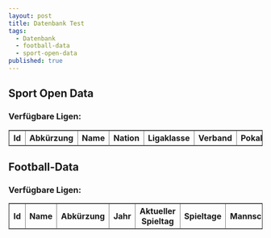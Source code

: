 ```yaml
---
layout: post
title: Datenbank Test
tags:
  - Datenbank
  - football-data
  - sport-open-data
published: true
---
```


<script src="/js/jquery-1.11.2.min.js"></script>
<script src="/js/sorttable.js"></script>

<script>
	$.ajax({
		headers: {
			'X-Mashape-Key': '5CGnz2QM4GmshiIEb9jmizhrwEzAp1Kzby3jsney4KRPUEAFiJ',
			'Accept': 'application/json'
		},
		url: 'https://sportsop-soccer-sports-open-data-v1.p.mashape.com/v1/leagues',
		dataType: 'json',
		type: 'GET',
	}).done(function(response) {
		console.log(response);
		var tr = '';
		$.each(response.data.leagues, function(index, item) {
			tr += '<tr>';
			tr += '<td>' + response.data.leagues[index].identifier + '</td>';
			tr += '<td>' + response.data.leagues[index].league_slug + '</td>';
			tr += '<td>' + response.data.leagues[index].name + '</td>';
			tr += '<td>' + response.data.leagues[index].nation + '</td>';
			tr += '<td>' + response.data.leagues[index].level + '</td>';
			tr += '<td>' + response.data.leagues[index].federation + '</td>';
			tr += '<td>' + response.data.leagues[index].cup + '</td>';
			tr += '</tr>';
		});
		$('#sports_open_data tbody').append(tr);
	});
	
	$.ajax({
		headers: { 'X-Auth-Token': 'bf0513ea0ba6457fb4ae6d380cca8365' },
		url: '//api.football-data.org/v1/competitions/?season=2016',
		dataType: 'json',
		type: 'GET',
	}).done(function(response) {
		console.log(response);
		var tr = '';
		$.each(response, function(index, item) {
			tr += '<tr>';
			tr += '<td>' + response[index].id + '</td>';
			tr += '<td>' + response[index].caption + '</td>';
			tr += '<td>' + response[index].league + '</td>';
			tr += '<td>' + response[index].year + '</td>';
			tr += '<td>' + response[index].currentMatchday + '</td>';
			tr += '<td>' + response[index].numberOfMatchdays + '</td>';
			tr += '<td>' + response[index].numberOfTeams + '</td>';
			tr += '<td>' + response[index].numberOfGames + '</td>';
			tr += '<td>' + response[index].lastUpdated + '</td>';
			tr += '</tr>';
		});
		$('#football_data tbody').append(tr);
	}); 
</script>

## Sport Open Data
### Verfügbare Ligen:

<table id="sports_open_data" class="sortable" border="1">
    <thead>
        <tr>
            <th>Id</th>
            <th>Abkürzung</th>
            <th>Name</th>
            <th>Nation</th>
            <th>Ligaklasse</th>
            <th>Verband</th>
            <th>Pokal?</th>
        </tr>
	</thead>
	<tbody></tbody>
</table>

## Football-Data
### Verfügbare Ligen:

<table id="football_data" class="sortable" border="1">
    <thead>
        <tr>
            <th>Id</th>
            <th>Name</th>
            <th>Abkürzung</th>
            <th>Jahr</th>
            <th>Aktueller Spieltag</th>
            <th>Spieltage</th>
            <th>Mannschaften</th>
            <th>Spiele</th>
            <th>Zuletzt aktualisiert</th>
        </tr>
	</thead>
	<tbody></tbody>
</table>
